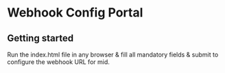# Webhook Config Portal

## Getting started

Run the index.html file in any browser & fill all mandatory fields & submit to configure the webhook URL for mid.
